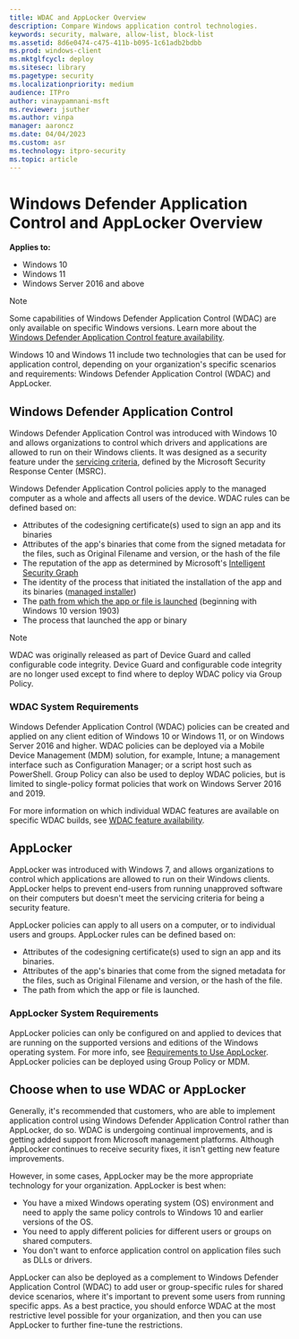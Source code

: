 ```yaml
---
title: WDAC and AppLocker Overview
description: Compare Windows application control technologies.
keywords: security, malware, allow-list, block-list
ms.assetid: 8d6e0474-c475-411b-b095-1c61adb2bdbb
ms.prod: windows-client
ms.mktglfcycl: deploy
ms.sitesec: library
ms.pagetype: security
ms.localizationpriority: medium
audience: ITPro
author: vinaypamnani-msft
ms.reviewer: jsuther
ms.author: vinpa
manager: aaroncz
ms.date: 04/04/2023
ms.custom: asr
ms.technology: itpro-security
ms.topic: article
---
```


# Windows Defender Application Control and AppLocker Overview

**Applies to:**

- Windows 10
- Windows 11
- Windows Server 2016 and above

> [!NOTE]
> Some capabilities of Windows Defender Application Control (WDAC) are only available on specific Windows versions. Learn more about the [Windows Defender Application Control feature availability](feature-availability.md).

Windows 10 and Windows 11 include two technologies that can be used for application control, depending on your organization's specific scenarios and requirements: Windows Defender Application Control (WDAC) and AppLocker.

## Windows Defender Application Control

Windows Defender Application Control was introduced with Windows 10 and allows organizations to control which drivers and applications are allowed to run on their Windows clients. It was designed as a security feature under the [servicing criteria](https://www.microsoft.com/msrc/windows-security-servicing-criteria), defined by the Microsoft Security Response Center (MSRC).

Windows Defender Application Control policies apply to the managed computer as a whole and affects all users of the device. WDAC rules can be defined based on:

- Attributes of the codesigning certificate(s) used to sign an app and its binaries
- Attributes of the app's binaries that come from the signed metadata for the files, such as Original Filename and version, or the hash of the file
- The reputation of the app as determined by Microsoft's [Intelligent Security Graph](design/use-wdac-with-intelligent-security-graph.md)
- The identity of the process that initiated the installation of the app and its binaries ([managed installer](design/configure-authorized-apps-deployed-with-a-managed-installer.md))
- The [path from which the app or file is launched](design/select-types-of-rules-to-create.md#more-information-about-filepath-rules) (beginning with Windows 10 version 1903)
- The process that launched the app or binary

> [!NOTE]
> WDAC was originally released as part of Device Guard and called configurable code integrity. Device Guard and configurable code integrity are no longer used except to find where to deploy WDAC policy via Group Policy.

### WDAC System Requirements

Windows Defender Application Control (WDAC) policies can be created and applied on any client edition of Windows 10 or Windows 11, or on Windows Server 2016 and higher. WDAC policies can be deployed via a Mobile Device Management (MDM) solution, for example, Intune; a management interface such as Configuration Manager; or a script host such as PowerShell. Group Policy can also be used to deploy WDAC policies, but is limited to single-policy format policies that work on Windows Server 2016 and 2019.

For more information on which individual WDAC features are available on specific WDAC builds, see [WDAC feature availability](feature-availability.md).

## AppLocker

AppLocker was introduced with Windows 7, and allows organizations to control which applications are allowed to run on their Windows clients. AppLocker helps to prevent end-users from running unapproved software on their computers but doesn't meet the servicing criteria for being a security feature.

AppLocker policies can apply to all users on a computer, or to individual users and groups. AppLocker rules can be defined based on:

- Attributes of the codesigning certificate(s) used to sign an app and its binaries.
- Attributes of the app's binaries that come from the signed metadata for the files, such as Original Filename and version, or the hash of the file.
- The path from which the app or file is launched.

### AppLocker System Requirements

AppLocker policies can only be configured on and applied to devices that are running on the supported versions and editions of the Windows operating system. For more info, see [Requirements to Use AppLocker](applocker/requirements-to-use-applocker.md).
AppLocker policies can be deployed using Group Policy or MDM.

## Choose when to use WDAC or AppLocker

Generally, it's recommended that customers, who are able to implement application control using Windows Defender Application Control rather than AppLocker, do so. WDAC is undergoing continual improvements, and is getting added support from Microsoft management platforms. Although AppLocker continues to receive security fixes, it isn't getting new feature improvements.

However, in some cases, AppLocker may be the more appropriate technology for your organization. AppLocker is best when:

- You have a mixed Windows operating system (OS) environment and need to apply the same policy controls to Windows 10 and earlier versions of the OS.
- You need to apply different policies for different users or groups on shared computers.
- You don't want to enforce application control on application files such as DLLs or drivers.

AppLocker can also be deployed as a complement to Windows Defender Application Control (WDAC) to add user or group-specific rules for shared device scenarios, where it's important to prevent some users from running specific apps.
As a best practice, you should enforce WDAC at the most restrictive level possible for your organization, and then you can use AppLocker to further fine-tune the restrictions.
